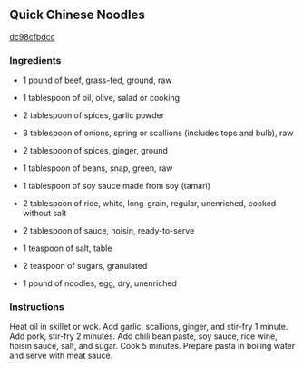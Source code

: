 ## Quick Chinese Noodles

[dc98cfbdcc](http://www.food.com/recipe/quick-chinese-noodles-80686)

### Ingredients

 - 1 pound of beef, grass-fed, ground, raw

 - 1 tablespoon of oil, olive, salad or cooking

 - 2 tablespoon of spices, garlic powder

 - 3 tablespoon of onions, spring or scallions (includes tops and bulb), raw

 - 2 tablespoon of spices, ginger, ground

 - 1 tablespoon of beans, snap, green, raw

 - 1 tablespoon of soy sauce made from soy (tamari)

 - 2 tablespoon of rice, white, long-grain, regular, unenriched, cooked without salt

 - 2 tablespoon of sauce, hoisin, ready-to-serve

 - 1 teaspoon of salt, table

 - 2 teaspoon of sugars, granulated

 - 1 pound of noodles, egg, dry, unenriched

### Instructions

Heat oil in skillet or wok. Add garlic, scallions, ginger, and stir-fry 1 minute. Add pork, stir-fry 2 minutes. Add chili bean paste, soy sauce, rice wine, hoisin sauce, salt, and sugar. Cook 5 minutes. Prepare pasta in boiling water and serve with meat sauce.